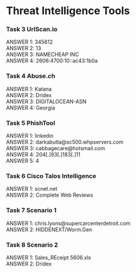 <h1> Threat Intelligence Tools </h1>

<h3> Task 3  UrlScan.io </h3>
  ANSWER 1: 345612 <br/>
  ANSWER 2: 13 <br/>
  ANSWER 3: NAMECHEAP INC <br/>
  ANSWER 4: 2606:4700:10::ac43:1b0a <br/>

<h3> Task 4  Abuse.ch </h3>
  ANSWER 1: Katana <br/>
  ANSWER 2: Dridex <br/>
  ANSWER 3: DIGITALOCEAN-ASN <br/>
  ANSWER 4: Georgia <br/>

<h3> Task 5  PhishTool </h3>
  ANSWER 1: linkedin <br/>
  ANSWER 2: darkabutla@sc500.whpservers.com <br/>
  ANSWER 3: cabbagecare@hotsmail.com <br/>
  ANSWER 4: 204[.]93[.]183[.]11 <br/>
  ANSWER 5: 4
  
<h3> Task 6  Cisco Talos Intelligence </h3>
  ANSWER 1: scnet.net <br/>
  ANSWER 2: Complete Web Reviews <br/>
  
<h3> Task 7  Scenario 1 </h3>
  ANSWER 1: chris.lyons@supercarcenterdetroit.com <br/> 
  ANSWER 2: HIDDENEXT/Worm.Gen <br/> 

<h3> Task 8  Scenario 2</h3>
  ANSWER 1:	Sales_REceipt 5606.xls <br/>
  ANSWER 2: Dridex <br/>
  
